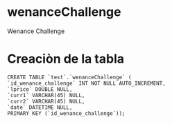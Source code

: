 # wenanceChallenge
Wenance Challenge


# Creaciòn de la tabla
    CREATE TABLE `test`.`wenanceChallenge` (
    `id_wenance_challenge` INT NOT NULL AUTO_INCREMENT,
    `lprice` DOUBLE NULL,
    `curr1` VARCHAR(45) NULL,
    `curr2` VARCHAR(45) NULL,
    `date` DATETIME NULL,
    PRIMARY KEY (`id_wenance_challenge`));
